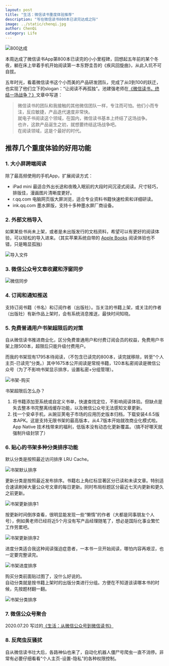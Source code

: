 ```yaml
---
layout: post
title: "生活：微信读书重度体验推荐"
description: "写在微信读书800本已读完达成之际"
image: ../static/chenqi.jpg
author: ChenQi
category: Life
---
```


![800达成](../static/weread/800.jpg)

本周达成了微信读书App第800本已读完的小小里程碑，回想起五年前的某个冬夜，躺在床上举着手机开始阅读第一本东野圭吾的《疾风回旋曲》，从此入坑不可自拔。

五年时光，看着微信读书这个小而美的产品研发团队，完成了从0到100的跃迁，也实现了他们立下的slogan：“让阅读不再孤独”。池建强老师在[《微信读书，终结一场战争？》](https://mp.weixin.qq.com/s/AGPVa9ZK44NFkXWZ3rHnsQ)文章中写道：

> 微信读书的团队和我接触的其他微信团队一样，专注而可怕。他们小而专注，反应敏捷，产品迭代速度非常快。  
就电子书阅读这个领域，在国内，微信读书基本上终结了这场战争。  
也许，这款产品诞生之初，就想要终结这场战争吧。  
在阅读领域，这是个最好的时代。

## 推荐几个重度体验的好用功能

### 1. 大小屏跨端阅读

除了最高频使用的手机App，扩展阅读方式：

+ iPad mini 最适合外出长途和夜晚入眠前的大段时间沉浸式阅读。尺寸轻巧，排版佳，漫画图片清晰度更好。
+ r.qq.com 电脑网页版大屏浏览，适合专业资料书籍快速检索和详细研读。
+ ink.qq.com 墨水屏版，支持十多种墨水屏厂商设备。

### 2. 外部文档导入

如果某些书尚未上架，或者是未出版发行的文档资料，希望可以有更好的阅读体验，可以轻松的导入进来。（其实苹果系统自带的 [Apple Books](https://www.apple.com/apple-books/) 阅读体验也不错，只是略显孤独）

![导入文件](../static/weread/import.jpg)

### 3. 微信公众号文章收藏和浮窗同步

![微信同步](../static/weread/wechat-sync.jpg)

### 4. 订阅和通知推送

支持订阅书籍（书名）和订阅作者（出版社）。当关注的书籍上架，或关注的作者（出版社）有新作品上架时，会有系统消息推送，最快时间知晓。

### 5. 免费普通用户书架超限后的对策

自从微信读书推进商业化，区分免费普通用户和付费订阅会员的权益，免费用户书架上限500本，超限后只能升级付费用户。

而我的书架现有1795本待阅读，（不包含已读完的800本，读完就移除，转至“个人主页-已读完”分类。）其中1675本公开阅读是常规书籍，120本私密阅读是微信公众号（为了不影响书架显示排序，设置私密+分组管理）。

![书架-购买](../static/weread/shelf-buy.jpg)

书架超限后怎么办？

1. 将书籍添加至系统或自定义书单，快速查找定位，不影响阅读体验。但缺点是失去整本书完整离线缓存功能，以及微信公众号无法感知文章更新。
2. 找一个安卓手机，从豌豆荚电子市场的应用历史版本归档，下载安装4.6.5版本APK。这是支持无限书架的最高版本，从4.7版本开始就改商业化模式啦。  
App Native 技术栈带来的福利，低版本没有动态化更新覆盖。（搞不好哪天就强制升级封禁了）

### 6. 贴心的书架多种分类排序功能

默认分类是按照最近访问排序 LRU Cache。

![书架默认排序](../static/weread/shelf-default.jpg)

更新分类是按照最近发布排序。书籍右上角红标显著区分已读和未读文章。特别适合速读刷掉大量公众号文章的每日更新。同时布局标题区分最近七天内更新和更久之前更新。

![书架更新排序1](../static/weread/shelf-update-new.jpg)

按更新时间倒序查看，很明显能发现一些“懒惰”的作者（大都是同事朋友个人号），例如黄老师已经将近5个月没有写产品经理随笔了，想必是国际化事业繁忙工作劳累吧。

![书架更新排序2](../static/weread/shelf-update-old.jpg)

进度分类适合我这种阅读强迫症患者，一本书一旦开始阅读，哪怕内容再艰涩，也一定要完整读完。

![书架进度排序](../static/weread/shelf-progress.jpg)

购买分类前面贴过图了，没什么好说的。  
自动分类就是按书籍上架时的出版分类进行分组。方便在不知道该读哪本书的时候，先按题材翻一翻。

![书架分类排序](../static/weread/shelf-type.jpg)

### 7. 微信公众号聚合

2020.07.20 写过的[《生活：从微信公众号到微信读书》](../from-wechat-to-weread/)

### 8. 反爬虫反骚扰

自从微信读书壮大后，各路神仙也来了，自动化机器人僵尸号爬虫一直不消停。非常有必要仔细看看“个人主页-设置-隐私”的各种权限控制。

